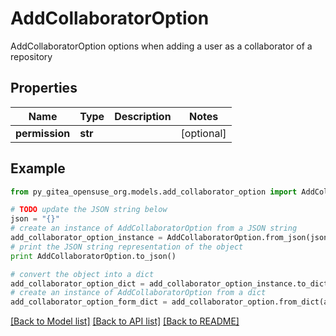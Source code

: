 # AddCollaboratorOption

AddCollaboratorOption options when adding a user as a collaborator of a repository

## Properties
Name | Type | Description | Notes
------------ | ------------- | ------------- | -------------
**permission** | **str** |  | [optional] 

## Example

```python
from py_gitea_opensuse_org.models.add_collaborator_option import AddCollaboratorOption

# TODO update the JSON string below
json = "{}"
# create an instance of AddCollaboratorOption from a JSON string
add_collaborator_option_instance = AddCollaboratorOption.from_json(json)
# print the JSON string representation of the object
print AddCollaboratorOption.to_json()

# convert the object into a dict
add_collaborator_option_dict = add_collaborator_option_instance.to_dict()
# create an instance of AddCollaboratorOption from a dict
add_collaborator_option_form_dict = add_collaborator_option.from_dict(add_collaborator_option_dict)
```
[[Back to Model list]](../README.md#documentation-for-models) [[Back to API list]](../README.md#documentation-for-api-endpoints) [[Back to README]](../README.md)


